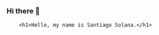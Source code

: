 ### Hi there 👋


<style>
.typewriter h1 {
    overflow: hidden; /* Ensures the content is not revealed until the animation */
    text-align: center;
    border-right: .15em solid rgb(0, 0, 0); /* The typwriter cursor */
    white-space: nowrap; /* Keeps the content on a single line */
    margin: 0 auto; /* Gives that scrolling effect as the typing happens */
    letter-spacing: .15em; /* Adjust as needed */
    animation: 
      typing 3.5s steps(40, end),
      blink-caret .75s step-end infinite;
  }
  
  
  /* The typing effect */
  @keyframes typing {
    from { width: 0 }
    to { width: 100% }
  }
  
  /* The typewriter cursor effect */
  @keyframes blink-caret {
    from, to { border-color: transparent }
    50% { border-color: rgb(0, 0, 0); }
  }
</style>


<div class="typewriter">

        <h1>Hello, my name is Santiago Solana.</h1>
</div>
